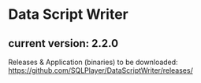 # Data Script Writer
## current version: 2.2.0

Releases & Application (binaries) to be downloaded:
https://github.com/SQLPlayer/DataScriptWriter/releases/
